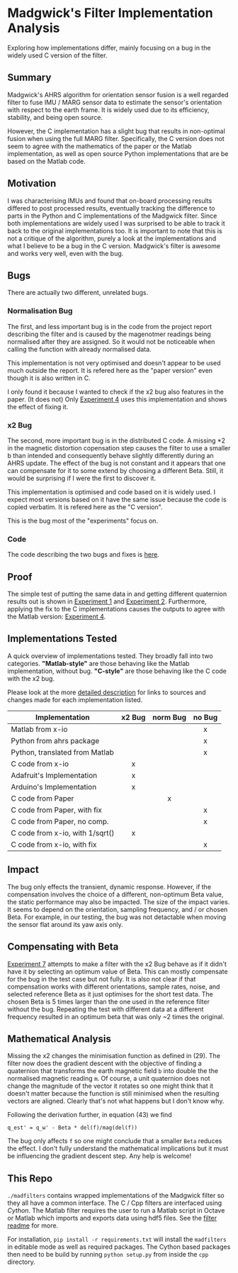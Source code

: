 # Madgwick's Filter Implementation Analysis
Exploring how implementations differ, mainly focusing on a bug in the widely used C version of the filter.

## Summary
Madgwick's AHRS algorithm for orientation sensor fusion is a well regarded filter to fuse IMU / MARG sensor data to estimate the sensor's orientation with respect to the earth frame. It is widely used due to its efficiency, stability, and being open source. 

However, the C implementation has a slight bug that results in non-optimal fusion when using the full MARG filter. Specifically, the C version does not seem to agree with the mathematics of the paper or the Matlab implementation, as well as open source Python implementations that are be based on the Matlab code.

## Motivation
I was characterising IMUs and found that on-board processing results differed to post processed results, eventually tracking the difference to parts in the Python and C implementations of the Madgwick filter. Since both implementations are widely used I was surprised to be able to track it back to the original implementations too. It is important to note that this is not a critique of the algorithm, purely a look at the implementations and what I believe to be a bug in the C version. Madgwick's filter is awesome and works very well, even with the bug.

## Bugs
There are actually two different, unrelated bugs. 

### Normalisation Bug
The first, and less important bug is in the code from the project report describing the filter and is caused by the magenotmer readings being normalised after they are assigned. So it would not be noticeable when calling the function with already normalised data.

This implementation is not very optimised and doesn't appear to be used much outside the report. It is refered here as the "paper version" even though it is also written in C.

I only found it because I wanted to check if the x2 bug also features in the paper. (It does not)
Only [Experiment 4](./experiment_4_mat_vs_c_vs_paper/README.md) uses this implementation and shows the effect of fixing it.

### x2 Bug
The second, more important bug is in the distributed C code. A missing *2 in the magnetic distortion copensation step causes the filter to use a smaller b than intended and consequently behave slightly differently during an AHRS update. The effect of the bug is not constant and it appears that one can compensate for it to some extend by choosing a different Beta. Still, it would be surprising if I were the first to discover it.

This implementation is optimised and code based on it is widely used. I expect most versions based on it have the same issue because the code is copied verbatim. It is refered here as the "C version".

This is the bug most of the "experiments" focus on.

### Code
The code describing the two bugs and fixes is [here](./bug_description.md).

## Proof
The simple test of putting the same data in and getting different quaternion results out is shown in [Experiment 1](./experiment_1_mat_vs_c_org_data/README.md) and [Experiment 2](./experiment_2_mat_vs_c_short_data/README.md). Furthermore, applying the fix to the C implementations causes the outputs to agree with the Matlab version: [Experiment 4](./experiment_4_mat_vs_c_vs_paper/README.md).

## Implementations Tested
A quick overview of implementations tested. They broadly fall into two categories. **"Matlab-style"** are those behaving like the Matlab implementation, without bug. **"C-style"** are those behaving like the C code with the x2 bug.

Please look at the more [detailed description](./madfilters/README.md) for links to sources and changes made for each implementation listed. 

| Implementation                 | x2 Bug | norm Bug | no Bug |
|--------------------------------|:------:|:--------:|:------:|
| Matlab from x-io               |        |          |    x   |
| Python from ahrs package       |        |          |    x   |
| Python, translated from Matlab |        |          |    x   |
| C code from x-io               |   x    |          |        |
| Adafruit's Implementation      |   x    |          |        |
| Arduino's Implementation       |   x    |          |        |
| C code from Paper              |        |     x    |        |
| C code from Paper, with fix    |        |          |    x   |
| C code from Paper, no comp.    |        |          |    x   |
| C code from x-io, with 1/sqrt()|   x    |          |        |
| C code from x-io, with fix     |        |          |    x   |

## Impact
The bug only effects the transient, dynamic response. However, if the compensation involves the choice of a different, non-optimum Beta value, the static performance may also be impacted. The size of the impact varies. It seems to depend on the orientation, sampling frequency, and / or chosen Beta. For example, in our testing, the bug was not detactable when moving the sensor flat around its yaw axis only.

## Compensating with Beta
 [Experiment 7](./experiment_7_beta_fix/README.md) attempts to make a filter with the x2 Bug behave as if it didn't have it by selecting an optimum value of Beta. This can mostly compensate for the bug in the test case but not fully. It is also not clear if that compensation works with different orientations, sample rates, noise, and selected reference Beta as it just optimises for the short test data. The chosen Beta is 5 times larger than the one used in the reference filter without the bug. Repeating the test with different data at a different frequency resulted in an optimum beta that was only ~2 times the original. 

## Mathematical Analysis
Missing the x2 changes the minimisation function as defined in (29). The filter now does the gradient descent with the objective of finding a quaternion that transforms the earth magnetic field `b` into double the the normalised magnetic reading `m`. Of course, a unit quaternion does not change the magnitude of the vector it rotates so one might think that it doesn't matter because the function is still minimised when the resulting vectors are aligned. Clearly that's not what happens but I don't know why.

Following the derivation further, in equation (43) we find

`q_est' = q_w' - Beta * del(f)/mag(del(f))`

The bug only affects `f` so one might conclude that a smaller `Beta` reduces the effect. I don't fully understand the mathematical implications but it must be influencing the gradient descent step. Any help is welcome!

## This Repo
`./madfilters` contains wrapped implementations of the Madgwick filter so they all have a common interface. The C / Cpp filters are interfaced using *Cython*. The Matlab filter requires the user to run a Matlab script in Octave or Matlab which imports and exports data using hdf5 files. See the  [filter readme](./madfilters/README.md) for more.

For installation, `pip install -r requirements.txt` will install the `madfilters` in editable mode as well as required packages. The Cython based packages then need to be build by running `python setup.py` from inside the `cpp` directory. 